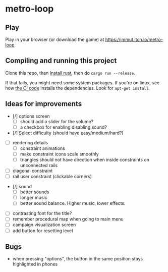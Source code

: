 # metro-loop

## Play

Play in your browser (or download the game) at https://jmmut.itch.io/metro-loop.

## Compiling and running this project

Clone this repo, then [Install rust](https://www.rust-lang.org/tools/install), then do `cargo run --release`.

If that fails, you might need some system packages. If you're on linux, see how [the CI code](.github/workflows/release.yml) installs the dependencies. Look for `apt-get install`.

## Ideas for improvements

- [/] options screen
  - [ ] should add a slider for the volume?
  - [ ] a checkbox for enabling disabling sound?
- [/] Select difficulty (should have easy/medium/hard?)
- [ ] rendering details
  - [ ] constraint animations
  - [ ] make constraint icons scale smoothly
  - [ ] triangles should not have direction when inside constraints on unconnected rails  
- [ ] diagonal constraint
- [ ] rail user constraint (clickable corners)
- [/] sound
  - [ ] better sounds
  - [ ] longer music
  - [ ] better sound balance. Higher music, lower effects.
- [ ] contrasting font for the title?
- [ ] remember procedural map when going to main menu
- [ ] campaign visualization screen
- [ ] add button for resetting level

## Bugs

- when pressing "options", the button in the same position stays highlighted in phones



